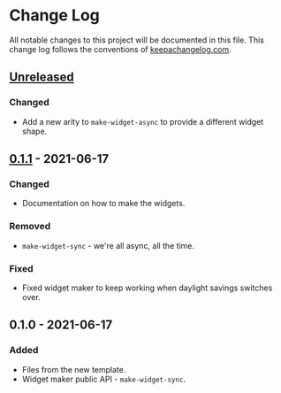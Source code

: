 # Change Log
All notable changes to this project will be documented in this file. This change log follows the conventions of [keepachangelog.com](http://keepachangelog.com/).

## [Unreleased]
### Changed
- Add a new arity to `make-widget-async` to provide a different widget shape.

## [0.1.1] - 2021-06-17
### Changed
- Documentation on how to make the widgets.

### Removed
- `make-widget-sync` - we're all async, all the time.

### Fixed
- Fixed widget maker to keep working when daylight savings switches over.

## 0.1.0 - 2021-06-17
### Added
- Files from the new template.
- Widget maker public API - `make-widget-sync`.

[Unreleased]: https://github.com/your-name/parseplsuwu/compare/0.1.1...HEAD
[0.1.1]: https://github.com/your-name/parseplsuwu/compare/0.1.0...0.1.1
